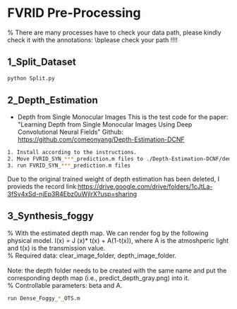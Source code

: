 # FVRID Pre-Processing
% There are many processes have to check your data path, please kindly check it with the annotations: \bplease check your path !!!!

## 1_Split_Dataset
```bash
python Split.py
```

## 2_Depth_Estimation
* Depth from Single Monocular Images
This is the test code for the paper: "Learning Depth from Single Monocular Images Using Deep Convolutional Neural Fields"
Github: https://github.com/comeonyang/Depth-Estimation-DCNF
```bash
1. Install according to the instructions.
2. Move FVRID_SYN_***_prediction.m files to ./Depth-Estimation-DCNF/demo/
3. run FVRID_SYN_***_prediction.m files
```
Due to the original trained weight of depth estimation has been deleted, I provieds the record link:https://drive.google.com/drive/folders/1cJtLa-3fSv4xSd-njEp3R4Ebz0uWjlrX?usp=sharing

## 3_Synthesis_foggy
% With the estimated depth map. We can render fog by the following physical model. I(x) = J (x)* t(x) + A(1-t(x)), where A is the atmoshperic light and t(x) is the transmission value. <br>
% Required data: clear_image_folder, depth_image_folder.<br>  
Note: the depth folder needs to be created with the same name and put the corresponding depth map (i.e., predict_depth_gray.png) into it. <br>
% Controllable parameters: beta and A. <br>
```bash
run Dense_Foggy_*_OTS.m
```
